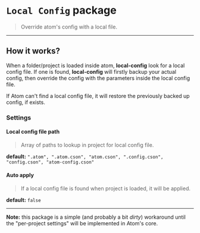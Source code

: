 # `Local Config` package

> Override atom's config with a local file.

* * *

## How it works?

When a folder/project is loaded inside atom, **local-config** look for a local config file. If one is found, **local-config** will firstly backup your actual config, then override the config with the parameters inside the local config file.

If Atom can't find a local config file, it will restore the previously backed up config, if exists.

### Settings

#### Local config file path

> Array of paths to lookup in project for local config file.

**default:** `".atom", ".atom.cson", "atom.cson", ".config.cson", "config.cson", "atom-config.cson"`

#### Auto apply

> If a local config file is found when project is loaded, it will be applied.

**default:** `false`

* * *

**Note:** this package is a simple (and probably a bit _dirty_) workaround until the "per-project settings" will be implemented in Atom's core.
